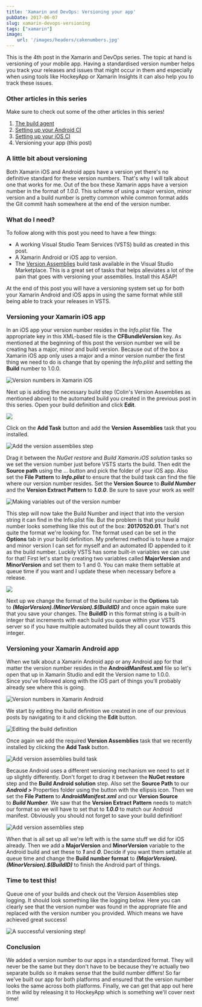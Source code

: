 ```yaml
---
title: 'Xamarin and DevOps: Versioning your app'
pubDate: 2017-06-07
slug: xamarin-devops-versioning
tags: ["xamarin"]
image: 
    url: '/images/headers/cakenumbers.jpg'
---
```


This is the 4th post in the Xamarin and DevOps series. The topic at hand is versioning of your mobile app. Having a standardised version number helps you track your releases and issues that might occur in them and especially when using tools like HockeyApp or Xamarin Insights it can also help you to track these issues. 

### Other articles in this series

Make sure to check out some of the other articles in this series!

1.  [The build agent](/xamarin-devops-build-agent/)
2.  [Setting up your Android CI](/xamarin-devops-android-ci/)
3.  [Setting up your iOS CI](/xamarin-devops-ios-ci/)
4.  Versioning your app (this post)

### A little bit about versioning

Both Xamarin iOS and Android apps have a version yet there's no definitive standard for these version numbers. That's why I will talk about one that works for me. Out of the box these Xamarin apps have a version number in the format of *1.0.0*. This scheme of using a major version, minor version and a build number is pretty common while common format adds the Git commit hash somewhere at the end of the version number.

### What do I need?

To follow along with this post you need to have a few things:

*   A working Visual Studio Team Services (VSTS) build as created in this post.
*   A Xamarin Android or iOS app to version.
*   The [Version Assemblies](https://marketplace.visualstudio.com/items?itemName=colinsalmcorner.colinsalmcorner-buildtasks) build task available in the Visual Studio Marketplace. This is a great set of tasks that helps alleviates a lot of the pain that goes with versioning your assemblies. Install this ASAP!

At the end of this post you will have a versioning system set up for both your Xamarin Android and iOS apps in using the same format while still being able to track your releases in VSTS.

### Versioning your Xamarin iOS app

In an iOS app your version number resides in the *Info.plist* file. The appropriate key in this XML-based file is the **CFBundleVersion** key. As mentioned at the beginning of this post the version number we will be creating has a major, minor and build version. Because out of the box a Xamarin iOS app only uses a major and a minor version number the first thing we need to do is change that by opening the *Info.plist* and setting the **Build** number to 1.0.0.

![Version numbers in Xamarin iOS](/images/posts/versionios.png)

Next up is adding the necessary build step (Colin's Version Assemblies as mentioned above) to the automated build you created in the previous post in this series. Open your build definition and click **Edit**.

![](/images/posts/editbuildios.png)

Click on the **Add Task** button and add the **Version** **Assemblies** task that you installed.

![Add the version assemblies step](/images/posts/addiostask.png)

Drag it between the *NuGet restore* and *Build Xamarin.iOS solution* tasks so we set the version number just before VSTS starts the build. Then edit the **Source path** using the ... button and pick the folder of your iOS app. Also set the **File Pattern** to ***Info.plist*** to ensure that the build task can find the file where our version number resides. Set the **Version Source** to ***Build Number*** and the **Version Extract Pattern** to ***1.0.0***. Be sure to save your work as well!

![Making variables out of the version number](/images/posts/settingsios.png)

This step will now take the Build Number and inject that into the version string it can find in the Info.plist file. But the problem is that your build number looks something like this out of the box: **20170520.01**. That's not quite the format we're looking for. The format used can be set in the **Options** tab in your build definition. My preferred method is to have a major and minor version I can set for myself and an automated ID appended to it as the build number. Luckily VSTS has some built-in variables we can use for that! First let's start by creating two variables called **MajorVersion** and **MinorVersion** and set them to 1 and 0. You can make them settable at queue time if you want and I update these when necessary before a release.

![](/images/posts/variablesios.png)

Next up we change the format of the build number in the **Options** tab to ***$(MajorVersion).$(MinorVersion).$(BuildID)*** and once again make sure that you save your changes. The **BuildID** in this format string is a built-in integer that increments with each build you queue within your VSTS server so if you have multiple automated builds they all count towards this integer.

### Versioning your Xamarin Android app

When we talk about a Xamarin Android app or any Android app for that matter the version number resides in the **AndroidManifest.xml** file so let's open that up in Xamarin Studio and edit the Version name to 1.0.0. Since you've followed along with the iOS part of things you'll probably already see where this is going.

![Version numbers in Xamarin Android](/images/posts/versionandroid.png)

We start by editing the build definition we created in one of our previous posts by navigating to it and clicking the **Edit** button.

![Editing the build definition](/images/posts/editandroid.png)

Once again we add the required **Version Assemblies** task that we recently installed by clicking the **Add Task** button.

![Add version assemblies build task](/images/posts/addtaskdroid.png)

Because Android uses a different versioning mechanism we need to set it up slightly differently. Don't forget to drag it between the **NuGet restore** step and the **Build Android solution** step. Also set the **Source Path** to our ***Android >*** Properties folder using the button with the ellipsis icon. Then we set the **File Pattern** to ***AndroidManifest.xml*** and our **Version Source** to ***Build Number***. We saw that the **Version Extract Pattern** needs to match our format so we will have to set that to ***1.0.0*** to match our Android manifest. Obviously you should not forget to save your build definition!

![Add version assemblies step](/images/posts/setupandroid.png)

When that is all set up all we're left with is the same stuff we did for iOS already. Then we add a **MajorVersion** and **MinorVersion** variable to the Android build and set these to ***1*** and ***0***. Decide if you want them settable at queue time and change the **Build number format** to ***$(MajorVersion).$(MinorVersion).$(BuildID)*** to finish the Android part of things.

### Time to test this!

Queue one of your builds and check out the Version Assemblies step logging. It should look something like the logging below. Here you can clearly see that the version number was found in the appropriate file and replaced with the version number you provided. Which means we have achieved great success!

![A successful versioning step!](/images/posts/versioning.png)

### Conclusion

We added a version number to our apps in a standardized format. They will never be the same but they don't have to be because they're actually two separate builds so it makes sense that the build number differs! So far we've built our app for both platforms and ensured that the version number looks the same across both platforms. Finally, we can get that app out here in the wild by releasing it to HockeyApp which is something we'll cover next time!